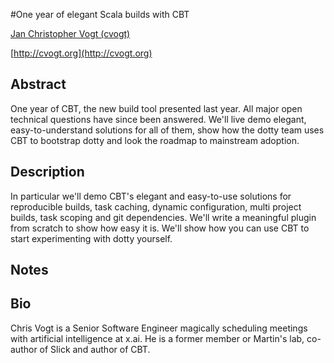 #One year of elegant Scala builds with CBT

[Jan Christopher Vogt (cvogt)](http://twitter.com/cvogt)

[http://cvogt.org](http://cvogt.org)

## Abstract

One year of CBT, the new build tool presented last year. All major open technical questions have since been answered. We'll live demo elegant, easy-to-understand solutions for all of them, show how the dotty team uses CBT to bootstrap dotty and look the roadmap to mainstream adoption.

## Description

In particular we'll demo CBT's elegant and easy-to-use solutions for reproducible builds, task caching, dynamic configuration, multi project builds, task scoping and git dependencies. We'll write a meaningful plugin from scratch to show how easy it is. We'll show how you can use CBT to start experimenting with dotty yourself.

## Notes



## Bio
  
Chris Vogt is a Senior Software Engineer magically scheduling meetings with artificial intelligence at x.ai. He is a former member or Martin's lab, co-author of Slick and author of CBT.